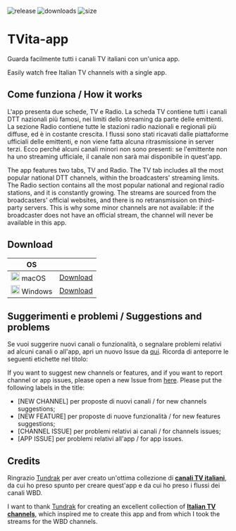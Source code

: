 ![release](https://img.shields.io/github/v/release/rgiorgiotech/TVita-app) ![downloads](https://img.shields.io/github/downloads/rgiorgiotech/TVita-app/total) ![size](https://img.shields.io/github/repo-size/rgiorgiotech/TVita-app)
# TVita-app
Guarda facilmente tutti i canali TV italiani con un'unica app.

Easily watch free Italian TV channels with a single app.

## Come funziona / How it works
L'app presenta due schede, TV e Radio. La scheda TV contiene tutti i canali DTT nazionali più famosi, nei limiti dello streaming da parte delle emittenti. La sezione Radio contiene tutte le stazioni radio nazionali e regionali più diffuse, ed è in costante crescita.
I flussi sono stati ricavati dalle piattaforme ufficiali delle emittenti, e non viene fatta alcuna ritrasmissione in server terzi. Ecco perché alcuni canali minori non sono presenti: se l'emittente non ha uno streaming ufficiale, il canale non sarà mai disponibile in quest'app.

The app features two tabs, TV and Radio. The TV tab includes all the most popular national DTT channels, within the broadcasters' streaming limits. The Radio section contains all the most popular national and regional radio stations, and it is constantly growing.
The streams are sourced from the broadcasters' official websites, and there is no retransmission on third-party servers. This is why some minor channels are not available: if the broadcaster does not have an official stream, the channel will never be available in this app.

## Download
| OS      |             |
|---------|-------------|
| <img src="https://upload.wikimedia.org/wikipedia/commons/1/1b/Apple_logo_grey.svg" width="20"/> macOS   | [Download](https://github.com/rgiorgiotech/TVita-app/releases/latest/download/TVita-macOS-universal-latest.dmg)    |
| <img src="https://upload.wikimedia.org/wikipedia/commons/8/87/Windows_logo_-_2021.svg" width="20"/> Windows | [Download](https://github.com/rgiorgiotech/TVita-app/releases/latest/download/TVita-Win-latest.msixbundle)    |

## Suggerimenti e problemi / Suggestions and problems
Se vuoi suggerire nuovi canali o funzionalità, o segnalare problemi relativi ad alcuni canali o all'app, apri un nuovo Issue da [qui](https://github.com/rgiorgiotech/TVita-app/issues). Ricorda di anteporre le seguenti etichette nel titolo:

If you want to suggest new channels or features, and if you want to report channel or app issues, please open a new Issue from [here](https://github.com/rgiorgiotech/TVita-app/issues). Please put the following labels in the title:

- [NEW CHANNEL] per proposte di nuovi canali / for new channels suggestions;
- [NEW FEATURE] per proposte di nuove funzionalità / for new features suggestions;
- [CHANNEL ISSUE] per problemi relativi ai canali / for channels issues;
- [APP ISSUE] per problemi relativi all'app / for app issues.

## Credits
Ringrazio [Tundrak](https://github.com/Tundrak) per aver creato un'ottima collezione di [**canali TV italiani**](https://github.com/Tundrak/IPTV-Italia), da cui ho preso spunto per creare quest'app e da cui ho preso i flussi dei canali WBD.

I want to thank [Tundrak](https://github.com/Tundrak) for creating an excellent collection of [**Italian TV channels**](https://github.com/Tundrak/IPTV-Italia), which inspired me to create this app and from which I took the streams for the WBD channels.
